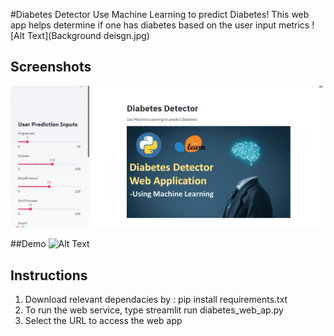 #Diabetes Detector
Use Machine Learning to predict Diabetes!
This web app helps determine if one has diabetes based on the user input metrics
![Alt Text](Background deisgn.jpg)
## Screenshots
![Alt Text](demo_ss.jpg)

##Demo
![Alt Text](demo.gif)

## Instructions
1. Download relevant dependacies by : pip install requirements.txt
2. To run the web service, type streamlit run  diabetes_web_ap.py
3. Select the URL to access the web app